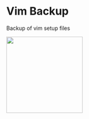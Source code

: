 # Vim Backup
Backup of vim setup files

<img src="https://cdn.freebiesupply.com/logos/large/2x/vim-logo-png-transparent.png" alt="" width=200px>
